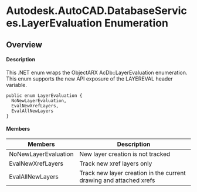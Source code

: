 # Autodesk.AutoCAD.DatabaseServices.LayerEvaluation Enumeration

## Overview

#### Description
This .NET enum wraps the ObjectARX AcDb::LayerEvaluation enumeration. 
This enum supports the new API exposure of the LAYEREVAL header variable.
```text
public enum LayerEvaluation {
  NoNewLayerEvaluation,
  EvalNewXrefLayers,
  EvalAllNewLayers
}
```

#### Members
| Members | Description |
| --- | --- |
| NoNewLayerEvaluation | New layer creation is not tracked |
| EvalNewXrefLayers | Track new xref layers only |
| EvalAllNewLayers | Track new layer creation in the current drawing and attached xrefs |